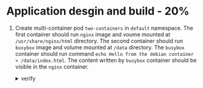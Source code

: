 # Application desgin and build - 20%

1. Create multi-container pod `two-containers` in `default` namespace. The first container should run `nginx` image and voume mounted at `/usr/share/nginx/html` directory. The second container should run `busybox` image and volume mounted at `/data` directory. The `busybox` container should run command `echo Hello from the debian container > /data/index.html`.  The content written by `busybox` container should be visible in the `nginx` container.

    <details><summary>verify</summary>
    Pod two-containers yaml:
    <p>

    ```yaml
    apiVersion: v1
    kind: Pod
    metadata:
      name: two-containers
    spec:

      restartPolicy: Never

      volumes:
      - name: shared-data
        emptyDir: {}

      containers:

      - name: nginx-container
        image: nginx
        volumeMounts:
        - name: shared-data
          mountPath: /usr/share/nginx/html

      - name: debian-container
        image: debian
        volumeMounts:
        - name: shared-data
          mountPath: /pod-data
        command: ["/bin/sh"]
        args: ["-c", "echo Hello from the debian container > /pod-data/index.html"]
    ```
    </p>
    <p>

    ```bash
    [08:43 PM IST 17.10.2021 ☸ 127.0.0.1:59140 📁 ~ 𖦥 ]
    ┗━ ॐ  kubectl exec -it two-containers -- /bin/sh -c 'cat /usr/share/nginx/html/index.html'
    Defaulted container "nginx-container" out of: nginx-container, busybox-container
    Hello from the busybox container
    ```
    </p>
    </details>
